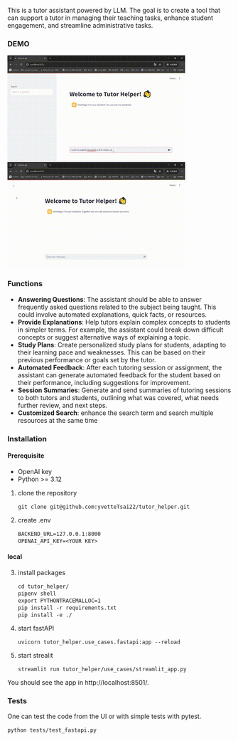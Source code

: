 This is a tutor assistant powered by LLM.
The goal is to create a tool that can support a tutor in managing their teaching tasks, enhance student engagement, and streamline administrative tasks. 

### DEMO
![Customized Search Demo](image/question_answering.gif)
![Customized Search Demo](image/search.gif)

### Functions
   
- **Answering Questions**: The assistant should be able to answer frequently asked questions related to the subject being taught. This could involve automated explanations, quick facts, or resources.
- **Provide Explanations**: Help tutors explain complex concepts to students in simpler terms. For example, the assistant could break down difficult concepts or suggest alternative ways of explaining a topic.
- **Study Plans**: Create personalized study plans for students, adapting to their learning pace and weaknesses. This can be based on their previous performance or goals set by the tutor.
- **Automated Feedback**: After each tutoring session or assignment, the assistant can generate automated feedback for the student based on their performance, including suggestions for improvement.
- **Session Summaries**: Generate and send summaries of tutoring sessions to both tutors and students, outlining what was covered, what needs further review, and next steps.
- **Customized Search**: enhance the search term and search multiple resources at the same time


### Installation
#### Prerequisite
- OpenAI key
- Python >= 3.12

1. clone the repository
   ```
   git clone git@github.com:yvetteTsai22/tutor_helper.git
   ```
2. create .env
   ```
   BACKEND_URL=127.0.0.1:8000
   OPENAI_API_KEY=<YOUR KEY>
   ```

#### local
3. install packages
   ```
   cd tutor_helper/
   pipenv shell
   export PYTHONTRACEMALLOC=1
   pip install -r requirements.txt
   pip install -e ./
   ```
4. start fastAPI
   ```
   uvicorn tutor_helper.use_cases.fastapi:app --reload
   ```
5. start strealit
   ```
   streamlit run tutor_helper/use_cases/streamlit_app.py
   ```

You should see the app in http://localhost:8501/.


### Tests
One can test the code from the UI or with simple tests with pytest.
```
python tests/test_fastapi.py
```